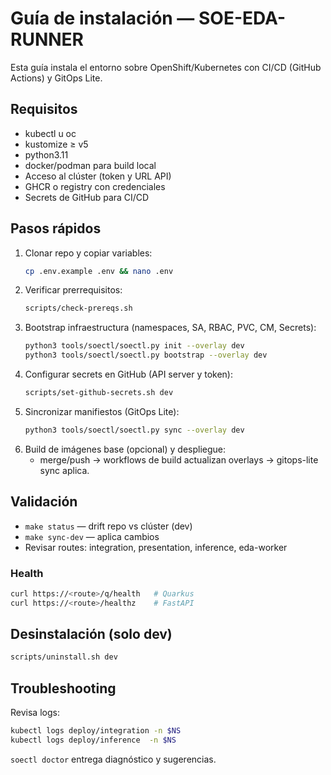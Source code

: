 # Guía de instalación — SOE-EDA-RUNNER

Esta guía instala el entorno sobre OpenShift/Kubernetes con CI/CD (GitHub Actions) y GitOps Lite.

## Requisitos
- kubectl u oc
- kustomize ≥ v5
- python3.11
- docker/podman para build local
- Acceso al clúster (token y URL API)
- GHCR o registry con credenciales
- Secrets de GitHub para CI/CD

## Pasos rápidos
1. Clonar repo y copiar variables:
   ```bash
   cp .env.example .env && nano .env
   ```
2. Verificar prerrequisitos:
   ```bash
   scripts/check-prereqs.sh
   ```
3. Bootstrap infraestructura (namespaces, SA, RBAC, PVC, CM, Secrets):
   ```bash
   python3 tools/soectl/soectl.py init --overlay dev
   python3 tools/soectl/soectl.py bootstrap --overlay dev
   ```
4. Configurar secrets en GitHub (API server y token):
   ```bash
   scripts/set-github-secrets.sh dev
   ```
5. Sincronizar manifiestos (GitOps Lite):
   ```bash
   python3 tools/soectl/soectl.py sync --overlay dev
   ```
6. Build de imágenes base (opcional) y despliegue:
   - merge/push → workflows de build actualizan overlays → gitops-lite sync aplica.

## Validación
- `make status` — drift repo vs clúster (dev)
- `make sync-dev` — aplica cambios
- Revisar routes: integration, presentation, inference, eda-worker

### Health
```bash
curl https://<route>/q/health   # Quarkus
curl https://<route>/healthz    # FastAPI
```

## Desinstalación (solo dev)
```bash
scripts/uninstall.sh dev
```

## Troubleshooting
Revisa logs:
```bash
kubectl logs deploy/integration -n $NS
kubectl logs deploy/inference  -n $NS
```

`soectl doctor` entrega diagnóstico y sugerencias.
